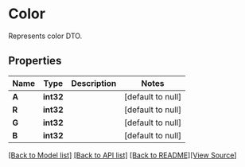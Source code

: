 # Color
Represents color DTO.

## Properties
Name | Type | Description | Notes
------------ | ------------- | ------------- | -------------
**A** | **int32** |  | [default to null]
**R** | **int32** |  | [default to null]
**G** | **int32** |  | [default to null]
**B** | **int32** |  | [default to null]

[[Back to Model list]](../README.md#documentation-for-models) [[Back to API list]](../README.md#documentation-for-api-endpoints) [[Back to README]](../README.md)[[View Source]](../color.go)


